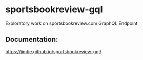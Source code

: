 # sportsbookreview-gql
Exploratory work on sportsbookreview.com GraphQL Endpoint

## Documentation:
https://jimtje.github.io/sportsbookreview-gql/